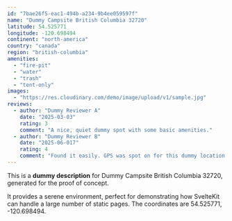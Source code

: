 ```yaml
---
id: "7bae26f5-eac1-494b-a234-9b4ee059597f"
name: "Dummy Campsite British Columbia 32720"
latitude: 54.525771
longitude: -120.698494
continent: "north-america"
country: "canada"
region: "british-columbia"
amenities:
  - "fire-pit"
  - "water"
  - "trash"
  - "tent-only"
images:
  - "https://res.cloudinary.com/demo/image/upload/v1/sample.jpg"
reviews:
  - author: "Dummy Reviewer A"
    date: "2025-03-03"
    rating: 3
    comment: "A nice, quiet dummy spot with some basic amenities."
  - author: "Dummy Reviewer B"
    date: "2025-06-017"
    rating: 4
    comment: "Found it easily. GPS was spot on for this dummy location."
---
```


This is a **dummy description** for Dummy Campsite British Columbia 32720, generated for the proof of concept.

It provides a serene environment, perfect for demonstrating how SvelteKit can handle a large number of static pages. The coordinates are 54.525771, -120.698494.
